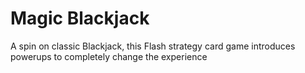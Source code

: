 Magic Blackjack
===============

A spin on classic Blackjack, this Flash strategy card game introduces powerups to completely change the experience
